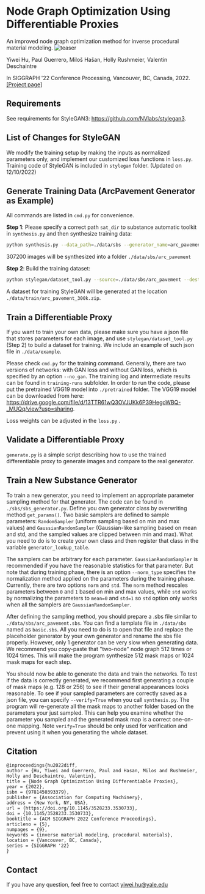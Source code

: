 # Node Graph Optimization Using Differentiable Proxies
An improved node graph optimization method for inverse procedural material modeling.
![teaser](data/teaser.png)

Yiwei Hu, Paul Guerrero, Miloš Hašan, Holly Rushmeier, Valentin Deschaintre

In SIGGRAPH '22 Conference Processing, Vancouver, BC, Canada, 2022. [[Project page]](https://yiweihu.netlify.app/project/hu2022diff/)

## Requirements
See requirements for StyleGAN3: https://github.com/NVlabs/stylegan3.

## List of Changes for StyleGAN
We modify the training setup by making the inputs as normalized parameters only, and implement our customized loss functions in `loss.py`.
Training code of StyleGAN is included in `stylegan` folder. (Updated on 12/10/2022)

## Generate Training Data (ArcPavement Generator as Example)
All commands are listed in `cmd.py` for convenience. 

**Step 1**: Please specify a correct path `sat_dir` to substance automatic toolkit in `synthesis.py` and then synthesize training data:
```bash 
python synthesis.py --data_path=./data/sbs --generator_name=arc_pavement -n_samples=307200
```
307200 images will be synthesized into a folder `./data/sbs/arc_pavement`

**Step 2**: Build the training dataset:
```bash 
python stylegan/dataset_tool.py --source=./data/sbs/arc_pavement --dest=./data/train/arc_pavement_300k.zip
```
A dataset for training StyleGAN will be generated at the location `./data/train/arc_pavement_300k.zip`.

## Train a Differentiable Proxy
If you want to train your own data, please make sure you have a json file that stores parameters for each image, 
and use `stylegan/dataset_tool.py` (Step 2) to build a dataset for training. We include an example of such json file in `./data/example`. 

Please check `cmd.py` for the training command. Generally, there are two versions of networks: with GAN loss and without GAN loss, which is specified by an option `--no_gan`. The training log and intermediate results can be found in  `training-runs` subfolder. 
In order to run the code, please put the pretrained VGG19 model into `./pretrained` folder. The VGG19 model can be downloaded from here:  https://drive.google.com/file/d/13TTR61wQ3OVJUKk6P39HegoWBQ-_MUQq/view?usp=sharing.

Loss weights can be adjusted in the `loss.py` . 

## Validate a Differentiable Proxy
`generate.py` is a simple script describing how to use the trained differentiable proxy to generate images and compare to the real generator.

##  Train a New Substance Generator
To train a new generator, you need to implement an appropriate parameter sampling method for that generator. The code can be found in `./sbs/sbs_generator.py`. Define you own generator class by overwriting method `get_params()`. Two basic samplers are defined to sample parameters: `RandomSampler` (uniform sampling based on min and max values) and `GaussianRandomSampler` (Gaussian-like sampling based on mean and std, and the sampled values are clipped between min and max). What you need to do is to create your own class and then register that class in the variable `generator_lookup_table`. 

The samplers can be arbitrary for each parameter. `GaussianRandomSampler` is recommended if you have the reasonable statistics for that parameter. But note that during training phase, there is an option `--norm_type` specifies the normalization method applied on the parameters during the training phase. Currently, there are two options `norm` and `std`. The `norm` method rescales parameters between `0` and `1` based on min and max values, while `std` works by normalizing the parameters to `mean=0` and `std=1` so `std` option only works when all the samplers are `GaussianRandomSampler`.

After defining the sampling method, you should prepare a .sbs file similar to `./data/sbs/arc_pavement.sbs`. You can find a template file in `./data/sbs` named as `basic.sbs`. All you need to do is to open that file and replace the placeholder generator by your own generator and rename the sbs file properly. However, only 1 generator can be very slow when generating data. We recommend you copy-paste that "two-node" node graph 512 times or 1024 times. This will make the program synthesize 512 mask maps or 1024 mask maps for each step.

You should now be able to generate the data and train the networks. To test if the data is correctly generated, we recommend first generating a couple of mask maps (e.g. 128 or 256) to see if their general appearances looks reasonable. To see if your sampled parameters are correctly saved as a json file, you can specify `--verify=True` when you call `synthesis.py`. The program will re-generate all the mask maps to another folder based on the parameters your just sampled. This can help you examine whether the parameter you sampled and the generated mask map is a correct one-on-one mapping. Note `verify=True` should be only used for verification and prevent using it when you generating the whole dataset.

## Citation
```
@inproceedings{hu2022diff,
author = {Hu, Yiwei and Guerrero, Paul and Hasan, Milos and Rushmeier, Holly and Deschaintre, Valentin},
title = {Node Graph Optimization Using Differentiable Proxies},
year = {2022},
isbn = {9781450393379},
publisher = {Association for Computing Machinery},
address = {New York, NY, USA},
url = {https://doi.org/10.1145/3528233.3530733},
doi = {10.1145/3528233.3530733},
booktitle = {ACM SIGGRAPH 2022 Conference Proceedings},
articleno = {5},
numpages = {9},
keywords = {inverse material modeling, procedural materials},
location = {Vancouver, BC, Canada},
series = {SIGGRAPH '22}
}
```

## Contact
If you have any question, feel free to contact yiwei.hu@yale.edu
